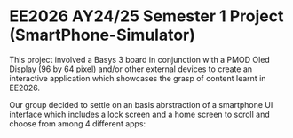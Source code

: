 # EE2026 AY24/25 Semester 1 Project (SmartPhone-Simulator)
This project involved a Basys 3 board in conjunction with a PMOD Oled Display (96 by 64 pixel) and/or other external devices to create an interactive application which showcases the grasp of content learnt in EE2026. 

Our group decided to settle on an basis abrstraction of a smartphone UI interface which includes a lock screen and a home screen to scroll and choose from among 4 different apps:


